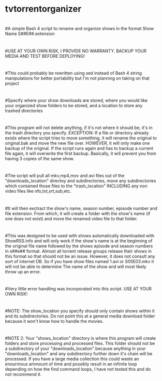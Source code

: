 # tvtorrentorganizer
#
#A simple Bash 4 script to rename and organize shows in the format Show Name S##E##.extension
#
#USE AT YOUR OWN RISK, I PROVIDE NO WARRANTY. BACKUP YOUR MEDIA AND TEST BEFORE DEPLOYING!
#
#This could probably be rewritten using sed instead of Bash 4 string manipulations for better portability but I'm not planning on taking on that project
#
#Specify where your show downloads are stored, where you would like your organized show folders to be stored, and a location to store any trashed directories
#
#This program will not delete anything, if it's not where it should be, it's in the trash directory you specify. EXCEPTION: If a file or directory already exists where the script tries to move something, it will rename the original to original.bak and move the new file over. HOWEVER, it will only make one backup of the original. If the script runs again and has to backup a current file again, it will overwrite the first backup. Basically, it will prevent you from having 3 copies of the same show.
#
#The script will pull all mkv,mp4,mov and avi files out of the "downloads_location" directoy and subdirectories, move any subdirectories which contained those files to the "trash_location" INCLUDING any non video files like nfo,txt,srt,sub,etc.
#
#It will then exctract the show's name, season number, episode number and file extension. From which, it will create a folder with the show's name (if one does not exist) and move the renamed video file to that folder.
#
#This was designed to be used with shows automatically downloaded with ShowRSS.info and will only work if the show's name is at the beginning of the original file name followed by the shows episode and season numbers in s##e## format. Almost all torrent release groups release their shows in this format so that should not be an issue. However, it does not consult any sort of internet DB. So if you have show files named 1.avi or S05E03.mkv it will not be able to determine The name of the show and will most likely throw up an error.
#
#Very little error handling was incorporated into this script. USE AT YOUR OWN RISK!
#
#NOTE: The show_location you specify should only contain shows within it and its subdirectories. Do not point this at a general media download folder because it won't know how to handle the movies.
#
#NOTE 2: Your "shows_location" directory is where this program will create folders and store processing and processed files. This folder should not be a subdirectory of your "downloads_location" because anything in your "downloads_location" and any subdirectory further down it's chain will be processed. If you have a large media collection this could waste an enourmous ammount of time and possibly result in an infinite loop depending on how the find command loops, I have not tested this and do not recommend it.

